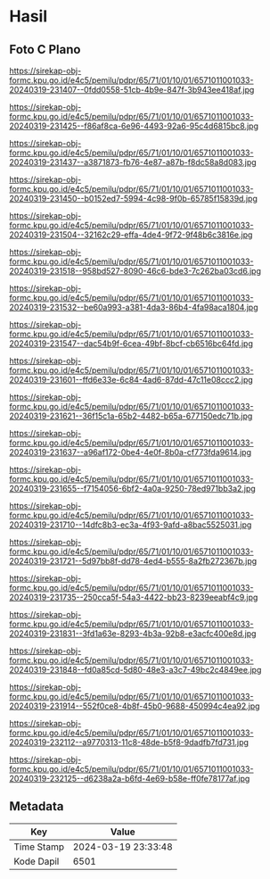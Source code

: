 # Hasil

## Foto C Plano

https://sirekap-obj-formc.kpu.go.id/e4c5/pemilu/pdpr/65/71/01/10/01/6571011001033-20240319-231407--0fdd0558-51cb-4b9e-847f-3b943ee418af.jpg

https://sirekap-obj-formc.kpu.go.id/e4c5/pemilu/pdpr/65/71/01/10/01/6571011001033-20240319-231425--f86af8ca-6e96-4493-92a6-95c4d6815bc8.jpg

https://sirekap-obj-formc.kpu.go.id/e4c5/pemilu/pdpr/65/71/01/10/01/6571011001033-20240319-231437--a3871873-fb76-4e87-a87b-f8dc58a8d083.jpg

https://sirekap-obj-formc.kpu.go.id/e4c5/pemilu/pdpr/65/71/01/10/01/6571011001033-20240319-231450--b0152ed7-5994-4c98-9f0b-65785f15839d.jpg

https://sirekap-obj-formc.kpu.go.id/e4c5/pemilu/pdpr/65/71/01/10/01/6571011001033-20240319-231504--32162c29-effa-4de4-9f72-9f48b6c3816e.jpg

https://sirekap-obj-formc.kpu.go.id/e4c5/pemilu/pdpr/65/71/01/10/01/6571011001033-20240319-231518--958bd527-8090-46c6-bde3-7c262ba03cd6.jpg

https://sirekap-obj-formc.kpu.go.id/e4c5/pemilu/pdpr/65/71/01/10/01/6571011001033-20240319-231532--be60a993-a381-4da3-86b4-4fa98aca1804.jpg

https://sirekap-obj-formc.kpu.go.id/e4c5/pemilu/pdpr/65/71/01/10/01/6571011001033-20240319-231547--dac54b9f-6cea-49bf-8bcf-cb6516bc64fd.jpg

https://sirekap-obj-formc.kpu.go.id/e4c5/pemilu/pdpr/65/71/01/10/01/6571011001033-20240319-231601--ffd6e33e-6c84-4ad6-87dd-47c11e08ccc2.jpg

https://sirekap-obj-formc.kpu.go.id/e4c5/pemilu/pdpr/65/71/01/10/01/6571011001033-20240319-231621--36f15c1a-65b2-4482-b65a-677150edc71b.jpg

https://sirekap-obj-formc.kpu.go.id/e4c5/pemilu/pdpr/65/71/01/10/01/6571011001033-20240319-231637--a96af172-0be4-4e0f-8b0a-cf773fda9614.jpg

https://sirekap-obj-formc.kpu.go.id/e4c5/pemilu/pdpr/65/71/01/10/01/6571011001033-20240319-231655--f7154056-6bf2-4a0a-9250-78ed971bb3a2.jpg

https://sirekap-obj-formc.kpu.go.id/e4c5/pemilu/pdpr/65/71/01/10/01/6571011001033-20240319-231710--14dfc8b3-ec3a-4f93-9afd-a8bac5525031.jpg

https://sirekap-obj-formc.kpu.go.id/e4c5/pemilu/pdpr/65/71/01/10/01/6571011001033-20240319-231721--5d97bb8f-dd78-4ed4-b555-8a2fb272367b.jpg

https://sirekap-obj-formc.kpu.go.id/e4c5/pemilu/pdpr/65/71/01/10/01/6571011001033-20240319-231735--250cca5f-54a3-4422-bb23-8239eeabf4c9.jpg

https://sirekap-obj-formc.kpu.go.id/e4c5/pemilu/pdpr/65/71/01/10/01/6571011001033-20240319-231831--3fd1a63e-8293-4b3a-92b8-e3acfc400e8d.jpg

https://sirekap-obj-formc.kpu.go.id/e4c5/pemilu/pdpr/65/71/01/10/01/6571011001033-20240319-231848--fd0a85cd-5d80-48e3-a3c7-49bc2c4849ee.jpg

https://sirekap-obj-formc.kpu.go.id/e4c5/pemilu/pdpr/65/71/01/10/01/6571011001033-20240319-231914--552f0ce8-4b8f-45b0-9688-450994c4ea92.jpg

https://sirekap-obj-formc.kpu.go.id/e4c5/pemilu/pdpr/65/71/01/10/01/6571011001033-20240319-232112--a9770313-11c8-48de-b5f8-9dadfb7fd731.jpg

https://sirekap-obj-formc.kpu.go.id/e4c5/pemilu/pdpr/65/71/01/10/01/6571011001033-20240319-232125--d6238a2a-b6fd-4e69-b58e-ff0fe78177af.jpg


## Metadata

| Key        | Value               |
| ---------- | ------------------- |
| Time Stamp | 2024-03-19 23:33:48 |
| Kode Dapil | 6501                |



